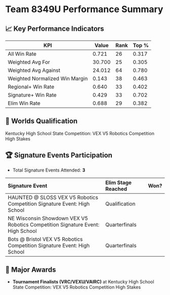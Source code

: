 # Team 8349U Performance Summary

## 📈 Key Performance Indicators
| KPI | Value | Rank | Top % |
| --- | ----- | ---- | ----- |
| All Win Rate | 0.721 | 26 | 0.317 |
| Weighted Avg For | 30.700 | 25 | 0.305 |
| Weighted Avg Against | 24.012 | 64 | 0.780 |
| Weighted Normalized Win Margin | 0.143 | 38 | 0.463 |
| Regional+ Win Rate | 0.640 | 33 | 0.402 |
| Signature+ Win Rate | 0.429 | 33 | 0.702 |
| Elim Win Rate | 0.688 | 29 | 0.382 |


## 🎯 Worlds Qualification
Kentucky High School State Competition: VEX V5 Robotics Competition High Stakes

## 🏆 Signature Events Participation
- Total Signature Events Attended: **3**

| Signature Event | Elim Stage Reached | Won? |
|:----------------|:-------------------|:----|
| HAUNTED @ SLOSS VEX V5 Robotics Competition Signature Event: High School | Qualification |  |
| NE Wisconsin Showdown VEX V5 Robotics Competition Signature Event: High School | Quarterfinals |  |
| Bots @ Bristol VEX V5 Robotics Competition Signature Event: High School | Quarterfinals |  |


## 🥇 Major Awards
- **Tournament Finalists (VRC/VEXU/VAIRC)** at Kentucky High School State Competition: VEX V5 Robotics Competition High Stakes

